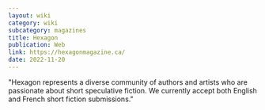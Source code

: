 ```yaml
---
layout: wiki
category: wiki
subcategory: magazines
title: Hexagon
publication: Web
link: https://hexagonmagazine.ca/
date: 2022-11-20
---
```


"Hexagon represents a diverse community of authors and artists who are passionate about short speculative fiction. We currently accept both English and French short fiction submissions."
